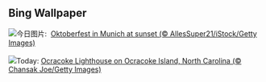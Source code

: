 ## Bing Wallpaper
![](https://www.bing.com/th?id=OHR.MunichBeerfest_ZH-CN0304560562_UHD.jpg&w=1000)今日图片: &nbsp;[Oktoberfest in Munich at sunset (© AllesSuper21/iStock/Getty Images)](https://www.bing.com/th?id=OHR.MunichBeerfest_ZH-CN0304560562_UHD.jpg)
<br><br/>
![](https://www.bing.com/th?id=OHR.OcracokeLight_EN-US3638306974_UHD.jpg&w=1000)Today: [Ocracoke Lighthouse on Ocracoke Island, North Carolina (© Chansak Joe/Getty Images)](https://www.bing.com/th?id=OHR.OcracokeLight_EN-US3638306974_UHD.jpg)
<br><br/>
